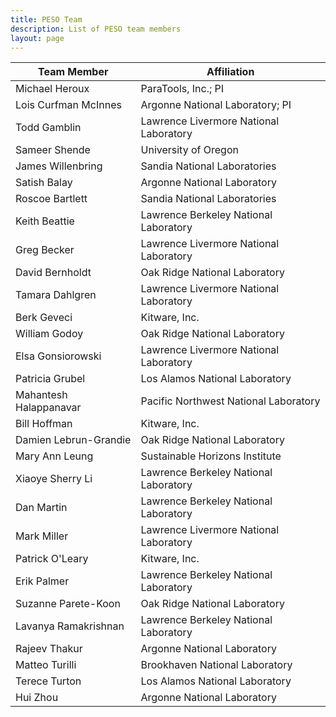 ```yaml
---
title: PESO Team
description: List of PESO team members
layout: page
---
```



| **Team Member** | **Affiliation** |
| --- | --- |
| Michael Heroux | ParaTools, Inc.; PI |
| Lois Curfman McInnes | Argonne National Laboratory; PI |
| Todd Gamblin | Lawrence Livermore National Laboratory |
| Sameer Shende | University of Oregon |
| James Willenbring | Sandia National Laboratories |
| Satish Balay | Argonne National Laboratory |
| Roscoe Bartlett | Sandia National Laboratories |
| Keith Beattie | Lawrence Berkeley National Laboratory |
| Greg Becker | Lawrence Livermore National Laboratory |
| David Bernholdt | Oak Ridge National Laboratory |
| Tamara Dahlgren | Lawrence Livermore National Laboratory |
| Berk Geveci | Kitware, Inc. |
| William Godoy | Oak Ridge National Laboratory |
| Elsa Gonsiorowski | Lawrence Livermore National Laboratory |
| Patricia Grubel | Los Alamos National Laboratory |
| Mahantesh Halappanavar | Pacific Northwest National Laboratory |
| Bill Hoffman | Kitware, Inc. |
| Damien Lebrun-Grandie | Oak Ridge National Laboratory |
| Mary Ann Leung | Sustainable Horizons Institute |
| Xiaoye Sherry Li | Lawrence Berkeley National Laboratory |
| Dan Martin | Lawrence Berkeley National Laboratory |
| Mark Miller | Lawrence Livermore National Laboratory |
| Patrick O'Leary | Kitware, Inc. |
| Erik Palmer | Lawrence Berkeley National Laboratory |
| Suzanne Parete-Koon | Oak Ridge National Laboratory |
| Lavanya Ramakrishnan | Lawrence Berkeley National Laboratory |
| Rajeev Thakur | Argonne National Laboratory |
| Matteo Turilli | Brookhaven National Laboratory |
| Terece Turton | Los Alamos National Laboratory |
| Hui Zhou | Argonne National Laboratory |

